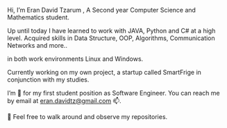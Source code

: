 Hi, I’m Eran David Tzarum ,
A Second year Computer Science and Mathematics student.

Up until today I have learned to work with JAVA, Python and C# at a high level.
Acquired skills in Data Structure, OOP, Algorithms, Communication Networks and more..

in both work environments Linux and Windows.

Currently working on my own project, a startup called SmartFrige in conjunction with my studies.

I’m  👀  for my first student position as Software Engineer.
You can reach me by email at eran.davidtz@gmail.com 📫.

🌱 Feel free to walk around and observe my repositories.
